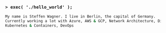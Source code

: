 ### `> exec( './hello_world' );`
```bash
My name is Steffen Wagner. I live in Berlin, the capital of Germany.
Currently working a lot with Azure, AWS & GCP, Network Architecture, Distributed Computing, 
Kubernetes & Containers, DevOps
```
